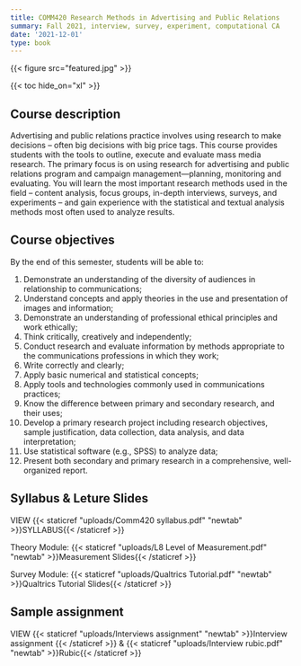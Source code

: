 ```yaml
---
title: COMM420 Research Methods in Advertising and Public Relations
summary: Fall 2021, interview, survey, experiment, computational CA
date: '2021-12-01'
type: book
---
```


{{< figure src="featured.jpg" >}}

{{< toc hide_on="xl" >}}

## Course description

Advertising and public relations practice involves using research to make decisions – often big decisions with big price tags. This course provides students with the tools to outline, execute and evaluate mass media research. The primary focus is on using research for advertising and public relations program and campaign management—planning, monitoring and evaluating. You will learn the most important research methods used in the field – content analysis, focus groups, in-depth interviews, surveys, and experiments – and gain experience with the statistical and textual analysis methods most often used to analyze results.

## Course objectives
By the end of this semester, students will be able to:
1. Demonstrate an understanding of the diversity of audiences in relationship to communications;
2. Understand concepts and apply theories in the use and presentation of images and information;
3. Demonstrate an understanding of professional ethical principles and work ethically;
4. Think critically, creatively and independently;
5. Conduct research and evaluate information by methods appropriate to the communications professions in which they work;
6. Write correctly and clearly;
7. Apply basic numerical and statistical concepts;
8. Apply tools and technologies commonly used in communications practices;
9. Know the difference between primary and secondary research, and their uses;
10. Develop a primary research project including research objectives, sample justification, data collection, data analysis, and data interpretation;
11. Use statistical software (e.g., SPSS) to analyze data;
12. Present both secondary and primary research in a comprehensive, well-organized report.

## Syllabus & Leture Slides

VIEW {{< staticref "uploads/Comm420 syllabus.pdf" "newtab" >}}SYLLABUS{{< /staticref >}}

Theory Module: {{< staticref "uploads/L8 Level of Measurement.pdf" "newtab" >}}Measurement Slides{{< /staticref >}}

Survey Module: {{< staticref "uploads/Qualtrics Tutorial.pdf" "newtab" >}}Qualtrics Tutorial Slides{{< /staticref >}}

## Sample assignment

VIEW {{< staticref "uploads/Interviews assignment" "newtab" >}}Interview assignment {{< /staticref >}} & {{< staticref "uploads/Interview rubic.pdf" "newtab" >}}Rubic{{< /staticref >}}
